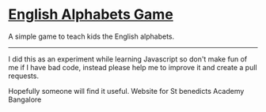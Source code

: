 # [English Alphabets Game](http://mahdif.github.io/alphabets-game/)
A simple game to teach kids the English alphabets.

-----------

I did this as an experiment while learning Javascript so don't make fun of me if I have bad code, instead please help me to improve it and create a pull requests.

Hopefully someone will find it useful.
W e b s i t e   f o r   S t   b e n e d i c t s   A c a d e m y   B a n g a l o r e  
 